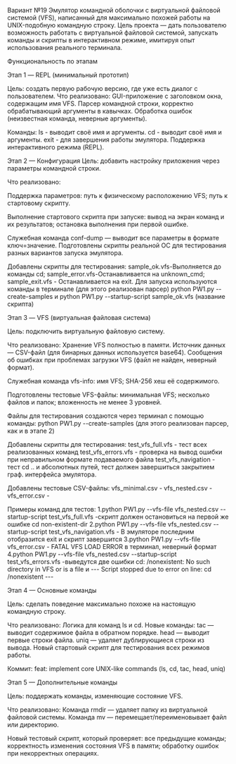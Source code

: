 Вариант №19 Эмулятор командной оболочки с виртуальной файловой системой (VFS), написанный для максимально похожей работы на UNIX-подобную командную строку. Цель проекта — дать пользователю возможность работать с виртуальной файловой системой, запускать команды и скрипты в интерактивном режиме, имитируя опыт использования реального терминала.

Функциональность по этапам

Этап 1 — REPL (минимальный прототип)

Цель: создать первую рабочую версию, где уже есть диалог с пользователем. Что реализовано: GUI-приложение с заголовком окна, содержащим имя VFS. Парсер командной строки, корректно обрабатывающий аргументы в кавычках. Обработка ошибок (неизвестная команда, неверные аргументы).

Команды: ls - выводит своё имя и аргументы. cd - выводит своё имя и аргументы. exit - для завершения работы эмулятора. Поддержка интерактивного режима (REPL).

Этап 2 — Конфигурация Цель: добавить настройку приложения через параметры командной строки.

Что реализовано:

Поддержка параметров: путь к физическому расположению VFS; путь к стартовому скрипту.

Выполнение стартового скрипта при запуске: вывод на экран команд и их результатов; остановка выполнения при первой ошибке.

Служебная команда conf-dump — выводит все параметры в формате ключ=значение. Подготовлены скрипты реальной ОС для тестирования разных вариантов запуска эмулятора.

Добавлены скрипты для тестирования:
sample_ok.vfs-Выполняется до команды cd;
sample_error.vfs-Останавливается на unknown_cmd;
sample_exit.vfs - Останавливается на exit.
Для запуска используются команды в терминале (для этого реализован парсер) python PW1.py --create-samples и python PW1.py --startup-script sample_ok.vfs (название скрипта)

Этап 3 — VFS (виртуальная файловая система)

Цель: подключить виртуальную файловую систему.

Что реализовано: Хранение VFS полностью в памяти. Источник данных — CSV-файл (для бинарных данных используется base64). Сообщения об ошибках при проблемах загрузки VFS (файл не найден, неверный формат).

Служебная команда vfs-info: имя VFS; SHA-256 хеш её содержимого.

Подготовлены тестовые VFS-файлы: минимальная VFS; несколько файлов и папок; вложенность не менее 3 уровней.

Файлы для тестирования создаются через терминал с помощью команды: python PW1.py --create-samples (для этого реализован парсер, как и в этапе 2)

Добавлены скрипты для тестирования:
test_vfs_full.vfs - тест всех реализованных команд
test_vfs_errors.vfs - проверка на вывод ошибки при неправильном формате подаваемого файла
test_vfs_navigation - тест cd .. и абсолютных путей, тест должен завершиться закрытием граф. интерфейса эмулятора.

Добавлены тестовые CSV-файлы:
vfs_minimal.csv -
vfs_nested.csv - 
vfs_error.csv -

Примеры команд для тестов:
1.python PW1.py --vfs-file vfs_nested.csv --startup-script test_vfs_full.vfs -скрипт должен остановиться на первой же ошибке cd non-existent-dir
2.python PW1.py --vfs-file vfs_nested.csv --startup-script test_vfs_navigation.vfs - В эмуляторе последним отобразится exit и скрипт завершится 
3.python PW1.py --vfs-file vfs_error.csv - FATAL VFS LOAD ERROR в терминал, неверный формат
4.python PW1.py --vfs-file vfs_nested.csv --startup-script test_vfs_errors.vfs -выведутся две ошибки cd: /nonexistent: No such directory in VFS or is a file и --- Script stopped due to error on line: cd /nonexistent ---

Этап 4 — Основные команды

Цель: сделать поведение максимально похоже на настоящую командную строку.

Что реализовано: Логика для команд ls и cd. Новые команды: tac — выводит содержимое файла в обратном порядке. head — выводит первые строки файла. uniq — удаляет дублирующиеся строки из вывода. Новый стартовый скрипт для тестирования всех режимов работы.

Коммит: feat: implement core UNIX-like commands (ls, cd, tac, head, uniq)

Этап 5 — Дополнительные команды

Цель: поддержать команды, изменяющие состояние VFS.

Что реализовано: Команда rmdir — удаляет папку из виртуальной файловой системы. Команда mv — перемещает/переименовывает файл или директорию.

Новый тестовый скрипт, который проверяет: все предыдущие команды; корректность изменения состояния VFS в памяти; обработку ошибок при некорректных операциях.